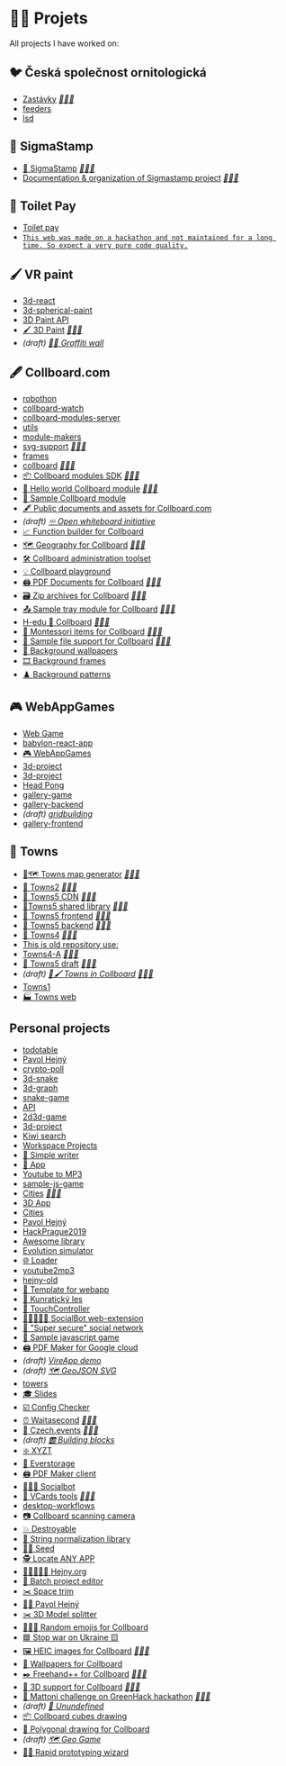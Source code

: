 <!--
Note: See [🦊] in root README for more information
{% include index.html %}
-->

# 👨‍🏭 Projets

<!-- ⚠️ WARNING: This was generated by generate-projects at 2023-01-05T00:43:25.100Z-->
All projects I have worked on:

## 🐦 Česká společnost ornitologická

-   [Zastávky](#) *[🔗](https://zastavky.birdlife.cz/)[👨‍💻](undefined)*
-   [feeders](https://github.com/birdlife-cz/feeders)
-   [lsd](https://github.com/birdlife-cz/lsd)

## 📜 SigmaStamp

-   [📜 SigmaStamp](https://github.com/sigmastamp/sigmastamp-frontend) *[🔗](https://github.com/sigmastamp)[👨‍💻](https://github.com/sigmastamp/sigmastamp-frontend)*
-   [Documentation & organization of Sigmastamp project](https://github.com/sigmastamp/docs) *[🔗](https://github.com/sigmastamp)[👨‍💻](https://github.com/sigmastamp/docs)*

## 🧻 Toilet Pay

-   [Toilet pay](https://github.com/toilet-pay/toilet-pay)
-   [`This web was made on a hackathon and not maintained for a long time. So expect a very pure code quality.`](https://github.com/toilet-pay/toilet-pay-web)

## 🖌 VR paint

-   [3d-react](https://github.com/vrpaint/3d-react)
-   [3d-spherical-paint](https://github.com/vrpaint/3d-spherical-paint)
-   [3D Paint API](https://github.com/vrpaint/file-api)
-   [🖌 3D Paint](https://github.com/vrpaint/3d-paint) *[🔗](https://vrpaint.github.io/3d-paint/)[👨‍💻](https://github.com/vrpaint/3d-paint)*
-   *(draft) [🎨🧱 Graffiti wall](https://github.com/vrpaint/graffiti-wall)*

## 🖋 Collboard.com

-   [robothon](https://github.com/collboard/robothon)
-   [collboard-watch](https://github.com/collboard/collboard-watch)
-   [collboard-modules-server](https://github.com/collboard/collboard-modules-server)
-   [utils](https://github.com/collboard/utils)
-   [module-makers](https://github.com/collboard/module-makers)
-   [svg-support](https://github.com/collboard/svg-support) *[🔗](https://collboard.com/)[👨‍💻](https://github.com/collboard/svg-support)*
-   [frames](https://github.com/collboard/frames)
-   [collboard](https://github.com/collboard/collboard) *[🔗](https://collboard.com/)[👨‍💻](https://github.com/collboard/collboard)*
-   [📦 Collboard modules SDK](https://github.com/collboard/modules-sdk) *[🔗](https://dev.collboard.com/)[👨‍💻](https://github.com/collboard/modules-sdk)*
-   [📗 Hello world Collboard module](https://github.com/collboard/hello-world-module) *[🔗](https://collboard.com/)[👨‍💻](https://github.com/collboard/hello-world-module)*
-   [📘 Sample Collboard module](https://github.com/collboard/sample-art-tool-attribute-module)
-   [🖋️ Public documents and assets for Collboard.com](https://github.com/collboard/docs)
-   *(draft) [♾️ Open whiteboard initiative](https://github.com/collboard/owbi)*
-   [📈 Function builder for Collboard](https://github.com/collboard/function-builder)
-   [🗺️ Geography for Collboard](https://github.com/collboard/map) *[🔗](https://github.com/collboard/map)[👨‍💻](https://github.com/collboard/map)*
-   [🛠️ Collboard administration toolset](https://github.com/collboard/collboard-admin)
-   [💡 Collboard playground](https://github.com/collboard/playground)
-   [🖨️ PDF Documents for Collboard](https://github.com/collboard/pdf-support) *[🔗](https://collboard.com/)[👨‍💻](https://github.com/collboard/pdf-support)*
-   [🗃️ Zip archives for Collboard](https://github.com/collboard/zip-support) *[🔗](https://collboard.com/)[👨‍💻](https://github.com/collboard/zip-support)*
-   [📤 Sample tray module for Collboard](https://github.com/collboard/sample-tray-module) *[🔗](https://collboard.com/)[👨‍💻](https://github.com/collboard/sample-tray-module)*
-   [H-edu 💙 Collboard](https://github.com/collboard/hedu-collboard-integration) *[🔗](https://www.h-edu.cz/)[👨‍💻](https://github.com/collboard/hedu-collboard-integration)*
-   [🔵 Montessori items for Collboard](https://github.com/collboard/montessori) *[🔗](https://collboard.com/)[👨‍💻](https://github.com/collboard/montessori)*
-   [📁 Sample file support for Collboard](https://github.com/collboard/sample-file-support) *[🔗](https://collboard.com/)[👨‍💻](https://github.com/collboard/sample-file-support)*
-   [🎴 Background wallpapers](https://github.com/collboard/background-wallpapers)
-   [🎞️ Background frames](https://github.com/collboard/background-frames)
-   [♟️ Background patterns](https://github.com/collboard/background-patterns)

## 🎮 WebAppGames

-   [Web Game](https://github.com/webappgames/web-game)
-   [babylon-react-app](https://github.com/webappgames/stream-2017-08-15)
-   [🎮 WebAppGames](https://github.com/webappgames/webappgames)
-   [3d-project](https://github.com/webappgames/3d-project)
-   [3d-project](https://github.com/webappgames/collapse-game)
-   [Head Pong](https://github.com/webappgames/headpong)
-   [gallery-game](https://github.com/webappgames/gallery-game)
-   [gallery-backend](https://github.com/webappgames/gallery-backend)
-   *(draft) [gridbuilding](https://github.com/webappgames/gridbuilding)*
-   [gallery-frontend](https://github.com/webappgames/gallery-frontend)

## 🌆 Towns

-   [🌆🗺 Towns map generator](https://github.com/townsgame/towns-map-generator) *[🔗](https://towns.cz/)[👨‍💻](https://github.com/townsgame/towns-map-generator)*
-   [🌆 Towns2](https://github.com/townsgame/Towns2) *[🔗](https://towns.cz/)[👨‍💻](https://github.com/townsgame/Towns2)*
-   [🌆 Towns5 CDN](https://github.com/townsgame/Towns5-cdn) *[🔗](https://towns.cz/)[👨‍💻](https://github.com/townsgame/Towns5-cdn)*
-   [🌆Towns5 shared library](https://github.com/townsgame/Towns5-shared) *[🔗](https://towns.cz/)[👨‍💻](https://github.com/townsgame/Towns5-shared)*
-   [🌆 Towns5 frontend](https://github.com/townsgame/Towns5-frontend) *[🔗](https://towns.cz/)[👨‍💻](https://github.com/townsgame/Towns5-frontend)*
-   [🌆 Towns5 backend](https://github.com/townsgame/Towns5-backend) *[🔗](https://towns.cz/)[👨‍💻](https://github.com/townsgame/Towns5-backend)*
-   [🌆 Towns4](https://github.com/townsgame/Towns4) *[🔗](https://towns.cz/)[👨‍💻](https://github.com/townsgame/Towns4)*
-   [This is old repository use:](https://github.com/townsgame/Towns5-old)
-   [Towns4-A](https://github.com/townsgame/Towns4-A) *[🔗](https://towns.cz/)[👨‍💻](https://github.com/townsgame/Towns4-A)*
-   [🌆 Towns5 draft](https://github.com/townsgame/Towns5-draft) *[🔗](https://towns.cz/)[👨‍💻](https://github.com/townsgame/Towns5-draft)*
-   *(draft) [🌆🖌 Towns in Collboard](https://github.com/townsgame/collboard-towns) [🔗](https://towns.cz/)[👨‍💻](https://github.com/townsgame/collboard-towns)*
-   [Towns1](https://github.com/townsgame/Towns1)
-   [🏭 Towns web](https://github.com/townsgame/web)

## Personal projects

-   [todotable](https://github.com/hejny/todotable)
-   [Pavol Hejný](https://github.com/hejny/pavolhejny-old)
-   [crypto-poll](https://github.com/hejny/crypto-poll)
-   [3d-snake](https://github.com/hejny/3d-snake)
-   [3d-graph](https://github.com/hejny/3d-graph)
-   [snake-game](https://github.com/hejny/snake-game)
-   [API](https://github.com/hejny/crypto-donate)
-   [2d3d-game](https://github.com/hejny/2d3d-game)
-   [3d-project](https://github.com/hejny/whatthehill)
-   [Kiwi search](https://github.com/hejny/kiwi-js-week)
-   [Workspace Projects](https://github.com/hejny/batchgit-projects)
-   [🧻 Simple writer](https://github.com/hejny/writer)
-   [📄 App](https://github.com/hejny/sample-react-mobx-app)
-   [Youtube to MP3](https://github.com/hejny/youtube)
-   [sample-js-game](https://github.com/hejny/workshop-2018-10-20)
-   [Cities](https://github.com/hejny/cities) *[🔗](https://hejny.github.io/cities/)[👨‍💻](https://github.com/hejny/cities)*
-   [3D App](https://github.com/hejny/sample-babylon-oimo-app)
-   [Cities](https://github.com/hejny/mappm)
-   [Pavol Hejný](https://github.com/hejny/pavolhejny)
-   [HackPrague2019](https://github.com/hejny/HackPrague2019)
-   [Awesome library](https://github.com/hejny/awesome-library-boilerplate)
-   [Evolution simulator](https://github.com/hejny/evolution)
-   [🌐 Loader](https://github.com/hejny/loader)
-   [youtube2mp3](https://github.com/hejny/youtube2mp3)
-   [hejny-old](https://github.com/hejny/hejny-old)
-   [🔲 Template for webapp](https://github.com/hejny/template-for-webapp)
-   [🌳 Kunratický les](https://github.com/hejny/kunraticky-les)
-   [🤏 TouchController](https://github.com/hejny/touchcontroller)
-   [🧑🏿‍🤝‍🧑🏿 SocialBot web-extension](https://github.com/hejny/socialbot-webextension)
-   [🐜 "Super secure" social network](https://github.com/hejny/secure-app)
-   [🚀 Sample javascript game](https://github.com/hejny/sample-js-game)
-   [🖨️ PDF Maker for Google cloud](https://github.com/hejny/pdfmk-server)
-   *(draft) [VireApp demo](https://github.com/hejny/vire)*
-   *(draft) [🗺️ GeoJSON SVG](https://github.com/hejny/geojson-svg)*
-   [towers](https://github.com/hejny/towers)
-   [🎓 Slides](https://github.com/hejny/slides)
-   [☑️ Config Checker](https://github.com/hejny/configchecker)
-   [⏰ Waitasecond](https://github.com/hejny/waitasecond) *[🔗](https://hejny.github.io/waitasecond/)[👨‍💻](https://github.com/hejny/waitasecond)*
-   [📅 Czech.events](https://github.com/hejny/czech.events) *[🔗](https://czech.events/)[👨‍💻](https://github.com/hejny/czech.events)*
-   *(draft) [🆎 Building blocks](https://github.com/hejny/building-blocks)*
-   [❇️ XYZT](https://github.com/hejny/xyzt)
-   [💾 Everstorage](https://github.com/hejny/everstorage)
-   [🖨️ PDF Maker client](https://github.com/hejny/pdfmk)
-   [🧑‍🤝‍🧑 Socialbot](https://github.com/hejny/socialbot)
-   [📇 VCards tools](https://github.com/hejny/vcard-tools) *[🔗](https://hejny.github.io/vcards-batch-opener/)[👨‍💻](https://github.com/hejny/vcard-tools)*
-   [desktop-workflows](https://github.com/hejny/desktop-workflows)
-   [📷 Collboard scanning camera](https://github.com/hejny/collboard-camera)
-   [💥 Destroyable](https://github.com/hejny/destroyable)
-   [🧹 String normalization library](https://github.com/hejny/n12)
-   [🌾🎲 Seed](https://github.com/hejny/seed)
-   [🕵️ Locate ANY APP](https://github.com/hejny/locate-app)
-   [👨🏽‍🤝‍👨🏽 Hejny.org](https://github.com/hejny/hejny.org)
-   [🔼 Batch project editor](https://github.com/hejny/batch-project-editor)
-   [✂️ Space trim](https://github.com/hejny/spacetrim)
-   [👨‍💼 Pavol Hejný](https://github.com/hejny/hejny)
-   [✂️ 3D Model splitter](https://github.com/hejny/model-splitter)
-   [🐇🥀💚 Random emojis for Collboard](https://github.com/hejny/random-arts)
-   [🟦 Stop war on Ukraine 🟨](https://github.com/hejny/Ukraine)
-   [🖼️ HEIC images for Collboard](https://github.com/hejny/heic-support) *[🔗](https://collboard.com/)[👨‍💻](https://github.com/hejny/heic-support)*
-   [🌆 Wallpapers for Collboard](https://github.com/hejny/collboard-wallpapers)
-   [✒️ Freehand++ for Collboard](https://github.com/hejny/freehand-plus) *[🔗](https://collboard.com/)[👨‍💻](https://github.com/hejny/freehand-plus)*
-   [🧱 3D support for Collboard](https://github.com/hejny/3d-support) *[🔗](https://collboard.com/)[👨‍💻](https://github.com/hejny/3d-support)*
-   [🧴 Mattoni challenge on GreenHack hackathon](https://github.com/hejny/greenhack-mattoni) *[🔗](https://greenhack.eu/)[👨‍💻](https://github.com/hejny/greenhack-mattoni)*
-   *(draft) [👻 Unundefined](https://github.com/hejny/unundefined)*
-   [📦 Collboard cubes drawing](https://github.com/hejny/cube-drawing)
-   [📐 Polygonal drawing for Collboard](https://github.com/hejny/polygon-drawing)
-   *(draft) [🗺 Geo Game](https://github.com/hejny/geogame)*
-   [🧙‍♂️ Rapid prototyping wizard](https://github.com/hejny/rapid-prototyping-wizard)